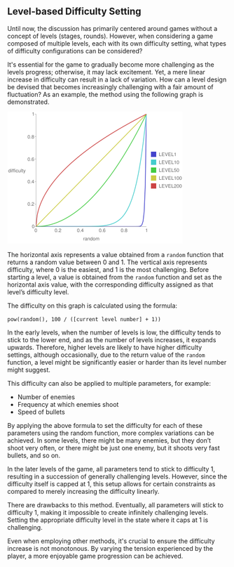 ## Level-based Difficulty Setting

Until now, the discussion has primarily centered around games without a concept of levels (stages, rounds). However, when considering a game composed of multiple levels, each with its own difficulty setting, what types of difficulty configurations can be considered?

It's essential for the game to gradually become more challenging as the levels progress; otherwise, it may lack excitement. Yet, a mere linear increase in difficulty can result in a lack of variation. How can a level design be devised that becomes increasingly challenging with a fair amount of fluctuation? As an example, the method using the following graph is demonstrated.

<img src="../images/difficulty_chart.png" alt="level-difficulty-curve" />

The horizontal axis represents a value obtained from a `random` function that returns a random value between 0 and 1. The vertical axis represents difficulty, where 0 is the easiest, and 1 is the most challenging. Before starting a level, a value is obtained from the `random` function and set as the horizontal axis value, with the corresponding difficulty assigned as that level’s difficulty level.

The difficulty on this graph is calculated using the formula:

```
pow(random(), 100 / ([current level number] + 1))
```

In the early levels, when the number of levels is low, the difficulty tends to stick to the lower end, and as the number of levels increases, it expands upwards. Therefore, higher levels are likely to have higher difficulty settings, although occasionally, due to the return value of the `random` function, a level might be significantly easier or harder than its level number might suggest.

This difficulty can also be applied to multiple parameters, for example:

- Number of enemies
- Frequency at which enemies shoot
- Speed of bullets

By applying the above formula to set the difficulty for each of these parameters using the random function, more complex variations can be achieved. In some levels, there might be many enemies, but they don’t shoot very often, or there might be just one enemy, but it shoots very fast bullets, and so on.

In the later levels of the game, all parameters tend to stick to difficulty 1, resulting in a succession of generally challenging levels. However, since the difficulty itself is capped at 1, this setup allows for certain constraints as compared to merely increasing the difficulty linearly.

There are drawbacks to this method. Eventually, all parameters will stick to difficulty 1, making it impossible to create infinitely challenging levels. Setting the appropriate difficulty level in the state where it caps at 1 is challenging.

Even when employing other methods, it's crucial to ensure the difficulty increase is not monotonous. By varying the tension experienced by the player, a more enjoyable game progression can be achieved.
